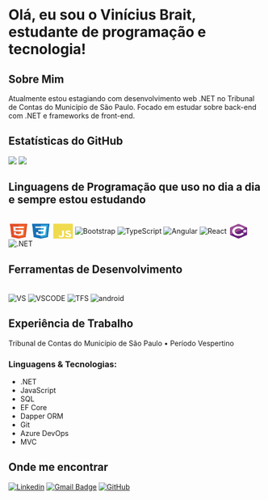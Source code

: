 # Olá, eu sou o Vinícius Brait, estudante de programação e tecnologia!

## Sobre Mim
Atualmente estou estagiando com desenvolvimento web .NET no Tribunal de Contas do Município de São Paulo. Focado em estudar sobre back-end com .NET e frameworks de front-end.

## Estatísticas do GitHub
<div>
  <img height="180em" src="https://github-readme-stats.vercel.app/api?username=devBrait&show_icons=true&theme=dark"/>
  <img height="180em" src="https://github-readme-stats.vercel.app/api/top-langs/?username=devBrait&layout=compact&langs_count=7&theme=dark"/>
</div>

## Linguagens de Programação que uso no dia a dia e sempre estou estudando
<div style="display: inline_block"><br>
  <img align="center" alt="HTML" height="30" width="40" src="https://raw.githubusercontent.com/devicons/devicon/master/icons/html5/html5-original.svg">
  <img align="center" alt="CSS" height="30" width="40" src="https://raw.githubusercontent.com/devicons/devicon/master/icons/css3/css3-original.svg">
  <img align="center" alt="JavaScript" height="30" width="40" src="https://raw.githubusercontent.com/devicons/devicon/master/icons/javascript/javascript-plain.svg">
  <img align="center" alt="Bootstrap" height="30" width="40" src="https://cdn.jsdelivr.net/gh/devicons/devicon/icons/bootstrap/bootstrap-original.svg">
  <img align="center" alt="TypeScript" height="30" width="40" src="https://cdn.jsdelivr.net/gh/devicons/devicon/icons/typescript/typescript-original.svg" />   
  <img align="center" alt="Angular" height="30" width="40" src="https://cdn.jsdelivr.net/gh/devicons/devicon@latest/icons/angular/angular-original.svg"/>   
  <img align="center" alt="React" height="30" width="40" src="https://cdn.jsdelivr.net/gh/devicons/devicon/icons/react/react-original.svg" />
  <img align="center" alt="C#" height="30" width="40" src="https://raw.githubusercontent.com/devicons/devicon/master/icons/csharp/csharp-original.svg">
  <img align="center" alt=".NET" height="30" width="40" src="https://cdn.jsdelivr.net/gh/devicons/devicon/icons/dotnetcore/dotnetcore-original.svg" />   
</div>

## Ferramentas de Desenvolvimento
<div style="display: inline_block"><br>
  <img align="center" alt="VS" height="30" width="40" src="https://cdn.jsdelivr.net/gh/devicons/devicon/icons/visualstudio/visualstudio-plain.svg">
  <img align="center" alt="VSCODE" height="30" width="40" src="https://cdn.jsdelivr.net/gh/devicons/devicon/icons/vscode/vscode-original.svg">
  <img align="center" alt="TFS" height="30" width="40" src="https://cdn.jsdelivr.net/gh/devicons/devicon/icons/azure/azure-original.svg">
  <img align="center" alt="android" height="30" width="40" src="https://cdn.jsdelivr.net/gh/devicons/devicon/icons/androidstudio/androidstudio-original.svg">
</div>

## Experiência de Trabalho
Tribunal de Contas do Município de São Paulo • Período Vespertino

### Linguagens & Tecnologias:
- .NET
- JavaScript
- SQL
- EF Core
- Dapper ORM
- Git
- Azure DevOps
- MVC

## Onde me encontrar

[![Linkedin](https://img.shields.io/badge/-Vinícius%20Brait-blue?style=flat-square&logo=Linkedin&logoColor=white&link=https://www.linkedin.com/in/vin%C3%ADciusbrait/)](https://www.linkedin.com/in/vin%C3%ADciusbrait/)
[![Gmail Badge](https://img.shields.io/badge/-lorimiervb@gmail.com-006bed?style=flat-square&logo=Gmail&logoColor=white&link=mailto:lorimiervb@gmail.com)](mailto:lorimiervb@gmail.com)
[![GitHub](https://img.shields.io/github/followers/devBrait?label=follow&style=social)](https://github.com/devBrait/)


